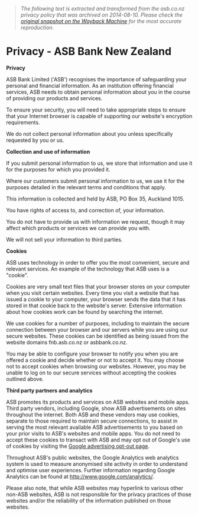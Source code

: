 > *The following text is extracted and transformed from the asb.co.nz privacy policy that was archived on 2014-08-10. Please check the [original snapshot on the Wayback Machine](https://web.archive.org/web/20140810175559id_/https%3A//www.asb.co.nz/story335.aspx) for the most accurate reproduction.*

# Privacy - ASB Bank New Zealand

**Privacy**

ASB Bank Limited ('ASB') recognises the importance of safeguarding your personal and financial information. As an institution offering financial services, ASB needs to obtain personal information about you in the course of providing our products and services. 

To ensure your security, you will need to take appropriate steps to ensure that your Internet browser is capable of supporting our website's encryption requirements. 

We do not collect personal information about you unless specifically requested by you or us. 

**Collection and use of information**

If you submit personal information to us, we store that information and use it for the purposes for which you provided it.

Where our customers submit personal information to us, we use it for the purposes detailed in the relevant terms and conditions that apply.

This information is collected and held by ASB, PO Box 35, Auckland 1015.

You have rights of access to, and correction of, your information.

You do not have to provide us with information we request, though it may affect which products or services we can provide you with. 

We will not sell your information to third parties.

**Cookies**

ASB uses technology in order to offer you the most convenient, secure and relevant services. An example of the technology that ASB uses is a "cookie". 

Cookies are very small text files that your browser stores on your computer when you visit certain websites. Every time you visit a website that has issued a cookie to your computer, your browser sends the data that it has stored in that cookie back to the website's server. Extensive information about how cookies work can be found by searching the internet. 

We use cookies for a number of purposes, including to maintain the secure connection between your browser and our servers while you are using our secure websites. These cookies can be identified as being issued from the website domains fnb.asb.co.nz or asbbank.co.nz.

You may be able to configure your browser to notify you when you are offered a cookie and decide whether or not to accept it. You may choose not to accept cookies when browsing our websites. However, you may be unable to log on to our secure services without accepting the cookies outlined above.

**Third party partners and analytics**

ASB promotes its products and services on ASB websites and mobile apps. Third party vendors, including Google, show ASB advertisements on sites throughout the internet. Both ASB and these vendors may use cookies, separate to those required to maintain secure connections, to assist in serving the most relevant available ASB advertisements to you based on your prior visits to ASB's websites and mobile apps. You do not need to accept these cookies to transact with ASB and may opt out of Google's use of cookies by visiting the [Google advertising opt-out page](http://www.google.com/policies/technologies/ads/ "Google advertising opt-out page").

Throughout ASB's public websites, the Google Analytics web analytics system is used to measure anonymised site activity in order to understand and optimise user experiences. Further information regarding Google Analytics can be found at <http://www.google.com/analytics/>.

Please also note, that while ASB websites may hyperlink to various other non-ASB websites, ASB is not responsible for the privacy practices of those websites and/or the reliability of the information published on those websites.
